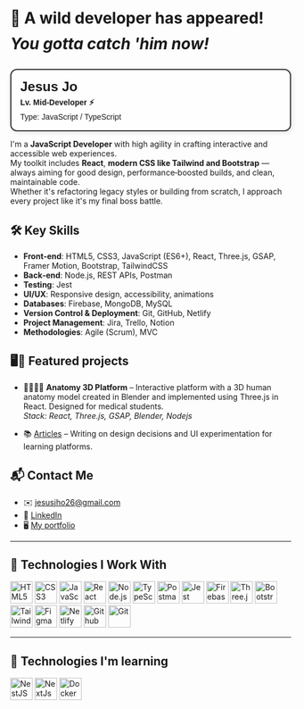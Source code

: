 # 🦑 A wild developer has appeared! <p style="margin-top: 12px;"><em>You gotta catch 'him now!</em></p>

<div style="display: flex; align-items: center; gap: 16px; background: #fefefe; border: 2px solid #333; border-radius: 12px; padding: 16px; box-shadow: 2px 2px 10px rgba(0,0,0,0.1); max-width: 500px; font-family: sans-serif;">
  <div>
    <h3 style="margin: 0; font-size: 1.5rem;">Jesus Jo</h3>
    <p style="margin: 4px 0 0 0; font-weight: bold;">Lv. Mid-Developer ⚡</p>
    <p style="margin: 4px 0 0 0;">Type: JavaScript / TypeScript</p>
  </div>
</div>

I'm a **JavaScript Developer** with high agility in crafting interactive and accessible web experiences.  
My toolkit includes **React**, **modern CSS like Tailwind and Bootstrap** — always aiming for good design, performance‑boosted builds, and clean, maintainable code.  
Whether it's refactoring legacy styles or building from scratch, I approach every project like it's my final boss battle.

## 🛠️ Key Skills

- **Front‑end**: HTML5, CSS3, JavaScript (ES6+), React, Three.js, GSAP, Framer Motion, Bootstrap, TailwindCSS
- **Back‑end**: Node.js, REST APIs, Postman
- **Testing**: Jest
- **UI/UX**: Responsive design, accessibility, animations
- **Databases**: Firebase, MongoDB, MySQL
- **Version Control & Deployment**: Git, GitHub, Netlify
- **Project Management**: Jira, Trello, Notion
- **Methodologies**: Agile (Scrum), MVC

## 🖥️🚀 Featured projects 
- 🩻👩🏼‍⚕️ **Anatomy 3D Platform** – Interactive platform with a 3D human anatomy model created in Blender and implemented using Three.js in React. Designed for medical students.  
  _Stack: React, Three.js, GSAP, Blender, Nodejs_

- 📚 [Articles](https://buymeacoffee.com/jesusjo/hora-de-un-poco-de-color) – Writing on design decisions and UI experimentation for learning platforms.


## 📬 Contact Me
- ✉️ jesusjho26@gmail.com  
- 🔗 [LinkedIn](https://www.linkedin.com/in/jesus-jo-255721210/)
- 🖥️ [My portfolio](https://jo-dev.netlify.app/)

---

## 🧰 Technologies I Work With
<p align="left">
  <img src="https://cdn.jsdelivr.net/gh/devicons/devicon/icons/html5/html5-original.svg" width="40" alt="HTML5"/>
  <img src="https://cdn.jsdelivr.net/gh/devicons/devicon/icons/css3/css3-original.svg" width="40" alt="CSS3"/>
  <img src="https://cdn.jsdelivr.net/gh/devicons/devicon/icons/javascript/javascript-original.svg" width="40" alt="JavaScript"/>
  <img src="https://cdn.jsdelivr.net/gh/devicons/devicon/icons/react/react-original.svg" width="40" alt="React"/>
  <img src="https://cdn.jsdelivr.net/gh/devicons/devicon/icons/nodejs/nodejs-original.svg" width="40" alt="Node.js"/>
  <img src="https://cdn.jsdelivr.net/gh/devicons/devicon/icons/typescript/typescript-original.svg" width="40" alt="TypeScript"/>
  <img src="https://cdn.jsdelivr.net/gh/devicons/devicon/icons/postman/postman-original.svg" width="40" alt="Postman"/>
  <img src="https://cdn.jsdelivr.net/gh/devicons/devicon/icons/jest/jest-plain.svg" width="40" alt="Jest"/>
  <img src="https://cdn.jsdelivr.net/gh/devicons/devicon/icons/firebase/firebase-plain.svg" width="40" alt="Firebase"/>
  <img src="https://cdn.jsdelivr.net/gh/devicons/devicon/icons/threejs/threejs-original.svg" width="40" alt="Three.js"/>
  <img src="https://cdn.jsdelivr.net/gh/devicons/devicon/icons/bootstrap/bootstrap-original.svg" width="40" alt="Bootstrap"/>
  <img src="https://cdn.jsdelivr.net/gh/devicons/devicon/icons/tailwindcss/tailwindcss-original.svg" width="40" alt="Tailwind"/>
  <img src="https://cdn.jsdelivr.net/gh/devicons/devicon/icons/figma/figma-original.svg" width="40" alt="Figma"/>
  <img src="https://cdn.jsdelivr.net/gh/devicons/devicon/icons/netlify/netlify-original.svg" width="40" alt="Netlify"/>
  <img src="https://cdn.jsdelivr.net/gh/devicons/devicon/icons/github/github-original.svg" width="40" alt="Github"/>
  <img src="https://cdn.jsdelivr.net/gh/devicons/devicon/icons/git/git-original.svg" width="40" alt="Git"/>
</p>

---

## 🧰 Technologies I'm learning 
<p align="left">
    <img src="https://cdn.jsdelivr.net/gh/devicons/devicon/icons/nestjs/nestjs-original.svg" width="40" alt="NestJS"/>
    <img src="https://cdn.jsdelivr.net/gh/devicons/devicon/icons/nextjs/nextjs-original.svg" width="40" alt="NextJs"/>
    <img src="https://cdn.jsdelivr.net/gh/devicons/devicon/icons/docker/docker-original.svg" width="40" alt="Docker"/>
</p>
